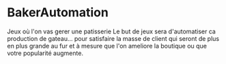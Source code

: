# BakerAutomation
Jeux où l'on vas gerer une patisserie 
Le but de jeux sera d'automatiser ca production de gateau...
pour satisfaire la masse de client qui seront de plus en plus
grande au fur et à mesure que l'on ameliore la boutique ou 
que votre popularité augmente.
